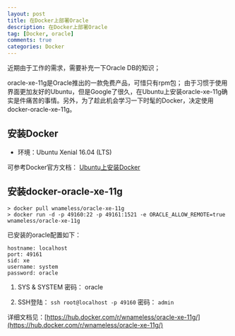 ```yaml
---
layout: post
title: 在Docker上部署Oracle
description: 在Docker上部署Oracle
tag: [Docker, oracle]
comments: true
categories: Docker
---
```


近期由于工作的需求，需要补充一下Oracle DB的知识；

oracle-xe-11g是Oracle推出的一款免费产品，可惜只有rpm包；
由于习惯于使用界面更加友好的Ubuntu，但是Google了很久，在Ubuntu上安装oracle-xe-11g确实是件痛苦的事情。另外，为了趁此机会学习一下时髦的Docker，决定使用docker-oracle-xe-11g。

## 安装Docker
* 环境：Ubuntu Xenial 16.04 (LTS)

可参考Docker官方文档：
[Ubuntu上安装Docker](https://docs.docker.com/engine/installation/linux/ubuntulinux/)

## 安装docker-oracle-xe-11g

    > docker pull wnameless/oracle-xe-11g
    > docker run -d -p 49160:22 -p 49161:1521 -e ORACLE_ALLOW_REMOTE=true wnameless/oracle-xe-11g

已安装的oracle配置如下：

    hostname: localhost
    port: 49161
    sid: xe
    username: system
    password: oracle
    
1. SYS & SYSTEM 密码： oracle

2. SSH登陆： `ssh root@localhost -p 49160`  密码： `admin`

详细文档见：[https://hub.docker.com/r/wnameless/oracle-xe-11g/](https://hub.docker.com/r/wnameless/oracle-xe-11g/)


<!-- more -->
